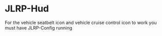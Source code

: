# JLRP-Hud
For the vehicle seatbelt icon and vehicle cruise control icon to work you must have JLRP-Config running
